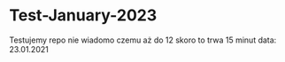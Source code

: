 # Test-January-2023

Testujemy repo
nie wiadomo czemu aż do 12
skoro to trwa 15 minut
data: 23.01.2021
